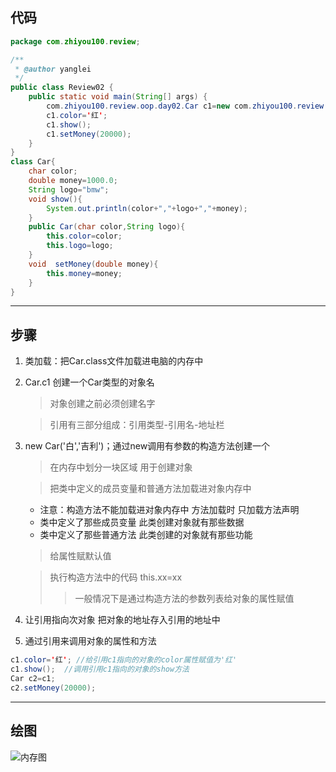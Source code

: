 ## 代码
```java
package com.zhiyou100.review;

/**
 * @author yanglei
 */
public class Review02 {
    public static void main(String[] args) {
        com.zhiyou100.review.oop.day02.Car c1=new com.zhiyou100.review.oop.day02.Car('白',"吉利");
        c1.color='红';
        c1.show();
        c1.setMoney(20000);
    }
}
class Car{
    char color;
    double money=1000.0;
    String logo="bmw";
    void show(){
        System.out.println(color+","+logo+","+money);
    }
    public Car(char color,String logo){
        this.color=color;
        this.logo=logo;
    }
    void  setMoney(double money){
        this.money=money;
    }
}
```
***
## 步骤
1. 类加载：把Car.class文件加载进电脑的内存中

1. Car.c1 创建一个Car类型的对象名

    > 对象创建之前必须创建名字
 
    > 引用有三部分组成：引用类型-引用名-地址栏                      
         
1. new Car('白','吉利')；通过new调用有参数的构造方法创建一个

    > 在内存中划分一块区域 用于创建对象

    > 把类中定义的成员变量和普通方法加载进对象内存中
    * 注意：构造方法不能加载进对象内存中 方法加载时 只加载方法声明                                                                                                                                                                                                      
    * 类中定义了那些成员变量 此类创建对象就有那些数据                                                                                                                                                                                                                        
    * 类中定义了那些普通方法 此类创建的对象就有那些功能                        
    
    > 给属性赋默认值                                                                 

    > 执行构造方法中的代码 this.xx=xx 
    >> 一般情况下是通过构造方法的参数列表给对象的属性赋值
                                                                                                                                                                                                                                                                                                                                                                                                                                                                                                                                                                                                                                                                                                                                                                                   
 1. 让引用指向次对象 把对象的地址存入引用的地址中
 
 1. 通过引用来调用对象的属性和方法
```java
c1.color='红'; //给引用c1指向的对象的color属性赋值为'红'
c1.show();  //调用引用c1指向的对象的show方法
Car c2=c1; 
c2.setMoney(20000);
```
***
## 绘图
![内存图](https://pic.downk.cc/item/5e3924d92fb38b8c3ca12d96.png)

